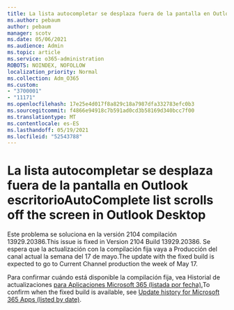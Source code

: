 ```yaml
---
title: La lista autocompletar se desplaza fuera de la pantalla en Outlook escritorio
ms.author: pebaum
author: pebaum
manager: scotv
ms.date: 05/06/2021
ms.audience: Admin
ms.topic: article
ms.service: o365-administration
ROBOTS: NOINDEX, NOFOLLOW
localization_priority: Normal
ms.collection: Adm_O365
ms.custom:
- "3700001"
- "11171"
ms.openlocfilehash: 17e25e4d017f8a829c18a7987dfa332783efc0b3
ms.sourcegitcommit: f4866e94918c7b591ad0cd3b58169d340bcc7f00
ms.translationtype: MT
ms.contentlocale: es-ES
ms.lasthandoff: 05/19/2021
ms.locfileid: "52543788"
---
```

# <a name="autocomplete-list-scrolls-off-the-screen-in-outlook-desktop"></a><span data-ttu-id="5e0dc-102">La lista autocompletar se desplaza fuera de la pantalla en Outlook escritorio</span><span class="sxs-lookup"><span data-stu-id="5e0dc-102">AutoComplete list scrolls off the screen in Outlook Desktop</span></span>

<span data-ttu-id="5e0dc-103">Este problema se soluciona en la versión 2104 compilación 13929.20386.</span><span class="sxs-lookup"><span data-stu-id="5e0dc-103">This issue is fixed in Version 2104 Build 13929.20386.</span></span> <span data-ttu-id="5e0dc-104">Se espera que la actualización con la compilación fija vaya a Producción del canal actual la semana del 17 de mayo.</span><span class="sxs-lookup"><span data-stu-id="5e0dc-104">The update with the fixed build is expected to go to Current Channel production the week of May 17.</span></span> 

<span data-ttu-id="5e0dc-105">Para confirmar cuándo está disponible la compilación fija, vea Historial de actualizaciones [para Aplicaciones Microsoft 365 (listada por fecha).](/officeupdates/update-history-microsoft365-apps-by-date)</span><span class="sxs-lookup"><span data-stu-id="5e0dc-105">To confirm when the fixed build is available, see [Update history for Microsoft 365 Apps (listed by date)](/officeupdates/update-history-microsoft365-apps-by-date).</span></span>